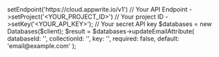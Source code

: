 <?php

use Appwrite\Client;
use Appwrite\Services\Databases;

$client = (new Client())
    ->setEndpoint('https://cloud.appwrite.io/v1') // Your API Endpoint
    ->setProject('&lt;YOUR_PROJECT_ID&gt;') // Your project ID
    ->setKey('&lt;YOUR_API_KEY&gt;'); // Your secret API key

$databases = new Databases($client);

$result = $databases->updateEmailAttribute(
    databaseId: '<DATABASE_ID>',
    collectionId: '<COLLECTION_ID>',
    key: '',
    required: false,
    default: 'email@example.com'
);